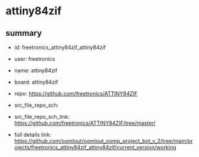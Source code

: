 # attiny84zif
 
## summary 
* id: freetronics_attiny84zif_attiny84zif
* user: freetronics
* name: attiny84zif
* board: attiny84zif
* repo: https://github.com/freetronics/ATTINY84ZIF



* src_file_repo_sch: 
* src_file_repo_sch_link: https://github.com/freetronics/ATTINY84ZIF/tree/master/
* full details link: https://github.com/oomlout/oomlout_oomp_project_bot_v_2/tree/main/projects/freetronics_attiny84zif_attiny84zif/current_version/working  






